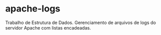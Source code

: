 # apache-logs
Trabalho de Estrutura de Dados. Gerenciamento de arquivos de logs do servidor Apache com listas encadeadas.
